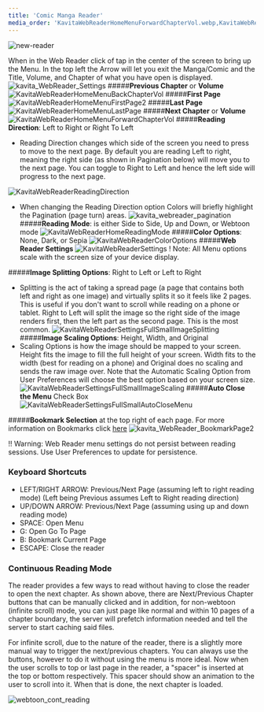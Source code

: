 ```yaml
---
title: 'Comic Manga Reader'
media_order: 'KavitaWebReaderHomeMenuForwardChapterVol.webp,KavitaWebReaderHomeReadingMode.webp,KavitaWebReaderReadingDirection.webp,KavitaWebReaderSettings.webp,KavitaWebReaderSettingsFullSmall.webp,KavitaWebReaderSettingsFullSmallAutoCloseMenu.webp,KavitaWebReaderSettingsFullSmallImageScaling.webp,KavitaWebReaderHomeMenuBackChapterVol.webp,KavitaWebReaderHomeMenuFirstPage2.webp,KavitaWebReaderHomeMenuLastPage.webp,KavitaWebReaderColorOptions.webp,KavitaWebReaderSettingsFullSmallImageSplitting.webp,kavita_WebReader_BookmarkPage2.webp,kavita_WebReader_Settings.webp,KavitaWebReaderHomeMenu2.webp,kavita_webreader_pagination.webp,new-reader.gif'
---
```


![new-reader](new-reader.gif "new-reader")

When in the Web Reader click of tap in the center of the screen to bring up the Menu. In the top left the Arrow will let you exit the Manga/Comic and the Title, Volume, and Chapter of what you have open is displayed.
![kavita_WebReader_Settings](kavita_WebReader_Settings.webp "kavita_WebReader_Settings")
#####**Previous Chapter** or **Volume**
![KavitaWebReaderHomeMenuBackChapterVol](KavitaWebReaderHomeMenuBackChapterVol.webp "KavitaWebReaderHomeMenuBackChapterVol")
#####**First Page**
![KavitaWebReaderHomeMenuFirstPage2](KavitaWebReaderHomeMenuFirstPage2.webp "KavitaWebReaderHomeMenuFirstPage2")
#####**Last Page**
![KavitaWebReaderHomeMenuLastPage](KavitaWebReaderHomeMenuLastPage.webp "KavitaWebReaderHomeMenuLastPage")
#####**Next Chapter** or **Volume**
![KavitaWebReaderHomeMenuForwardChapterVol](KavitaWebReaderHomeMenuForwardChapterVol.webp "KavitaWebReaderHomeMenuForwardChapterVol")
#####**Reading Direction**: Left to Right or Right To Left

- Reading Direction changes which side of the screen you need to press to move to the next page. By default you are reading Left to right, meaning the right side (as shown in Pagination below) will move you to the next page. You can toggle to Right to Left and hence the left side will progress to the next page.

![KavitaWebReaderReadingDirection](KavitaWebReaderReadingDirection.webp "KavitaWebReaderReadingDirection")
- When changing the Reading Direction option Colors will briefly highlight the Pagination (page turn) areas.
![kavita_webreader_pagination](kavita_webreader_pagination.webp "kavita_webreader_pagination")
#####**Reading Mode**: is either Side to Side, Up and Down, or Webtoon mode
![KavitaWebReaderHomeReadingMode](KavitaWebReaderHomeReadingMode.webp "KavitaWebReaderHomeReadingMode")
#####**Color Options**: None, Dark, or Sepia 
![KavitaWebReaderColorOptions](KavitaWebReaderColorOptions.webp "KavitaWebReaderColorOptions")
#####**Web Reader Settings**
![KavitaWebReaderSettings](KavitaWebReaderSettings.webp "KavitaWebReaderSettings")
! Note: All Menu options scale with the screen size of your device display.

#####**Image Splitting Options**: Right to Left or Left to Right
- Splitting is the act of taking a spread page (a page that contains both left and right as one image) and virtually splits it so it feels like 2 pages. This is useful if you don't want to scroll while reading on a phone or tablet. Right to Left will split the image so the right side of the image renders first, then the left part as the second page. This is the most common.
![KavitaWebReaderSettingsFullSmallImageSplitting](KavitaWebReaderSettingsFullSmallImageSplitting.webp "KavitaWebReaderSettingsFullSmallImageSplitting")
#####**Image Scaling Options**: Height, Width, and Original
- Scaling Options is how the image should be mapped to your screen. Height fits the image to fill the full height of your screen. Width fits to the width (best for reading on a phone) and Original does no scaling and sends the raw image over. Note that the Automatic Scaling Option from User Preferences will choose the best option based on your screen size.
![KavitaWebReaderSettingsFullSmallImageScaling](KavitaWebReaderSettingsFullSmallImageScaling.webp "KavitaWebReaderSettingsFullSmallImageScaling")
#####**Auto Close the Menu** Check Box
![KavitaWebReaderSettingsFullSmallAutoCloseMenu](KavitaWebReaderSettingsFullSmallAutoCloseMenu.webp "KavitaWebReaderSettingsFullSmallAutoCloseMenu")

#####**Bookmark Selection** at the top right of each page. For more information on Bookmarks click [here](https://wiki.kavitareader.com/en/guides/contextual-actions#bookmarks)
![kavita_WebReader_BookmarkPage2](kavita_WebReader_BookmarkPage2.webp "kavita_WebReader_BookmarkPage2")

!! Warning: Web Reader menu settings do not persist between reading sessions. Use User Preferences to update for persistence. 

### Keyboard Shortcuts
- LEFT/RIGHT ARROW: Previous/Next Page (assuming left to right reading mode) (Left being Previous assumes Left to Right reading direction)
- UP/DOWN ARROW: Previous/Next Page (assuming using up and down reading mode)
- SPACE: Open Menu
- G: Open Go To Page
- B: Bookmark Current Page
- ESCAPE: Close the reader

### Continuous Reading Mode
The reader provides a few ways to read without having to close the reader to open the next chapter. As shown above, there are Next/Previous Chapter buttons that can be manually clicked and in addition, for non-webtoon (infinite scroll) mode, you can just page like normal and within 10 pages of a chapter boundary, the server will prefetch information needed and tell the server to start caching said files. 

For infinite scroll, due to the nature of the reader, there is a slightly more manual way to trigger the next/previous chapters. You can always use the buttons, however to do it without using the menu is more ideal. Now when the user scrolls to top or last page in the reader, a "spacer" is inserted at the top or bottom respectively. This spacer should show an animation to the user to scroll into it. When that is done, the next chapter is loaded. 

![webtoon_cont_reading](webtoon_cont_reading.gif "webtoon_cont_reading")
